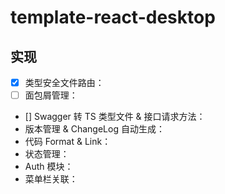 # template-react-desktop

## 实现

- [x] 类型安全文件路由：
- [ ] 面包屑管理：
- [] Swagger 转 TS 类型文件 & 接口请求方法：
- 版本管理 & ChangeLog 自动生成：
- 代码 Format & Link：
- 状态管理：
- Auth 模块：
- 菜单栏关联：
